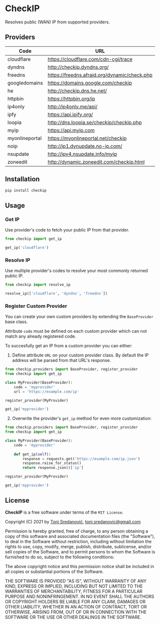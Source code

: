 # CheckIP

Resolves public (WAN) IP from supported providers.


## Providers

| Code           | URL                                          |
| -------------- | -------------------------------------------- |
| cloudflare     | https://cloudflare.com/cdn-cgi/trace         |
| dyndns         | http://checkip.dyndns.org/                   |
| freedns        | https://freedns.afraid.org/dynamic/check.php |
| googledomains  | https://domains.google.com/checkip           |
| he             | http://checkip.dns.he.net/                   |
| httpbin        | https://httpbin.org/ip                       |
| ip4only        | http://ip4only.me/api/                       |
| ipfy           | https://api.ipify.org/                       |
| loopia         | http://dns.loopia.se/checkip/checkip.php     |
| myip           | https://api.myip.com                         |
| myonlineportal | https://myonlineportal.net/checkip           |
| noip           | http://ip1.dynupdate.no-ip.com/              |
| nsupdate       | http://ipv4.nsupdate.info/myip               |
| zoneedit       | http://dynamic.zoneedit.com/checkip.html     |


## Installation

```bash
pip install checkip
```


## Usage

### Get IP
Use provider's code to fetch your public IP from that provider.

```python
from checkip import get_ip

get_ip('cloudflare')
```

### Resolve IP
Use multiple provider's codes to resolve your most commonly returned public IP.

```python
from checkip import resolve_ip

resolve_ip(['cloudflare', 'dyndns', 'freedns'])
```

### Register Custom Provider
You can create your own custom providers by extending the `BaseProvider` base class.

Attribute `code` must be defined on each custom provider which can not match any already registered code.

To succesfully get an IP from a custom provider you can either:

1. Define attribute `URL` on your custom provider class. By default the IP address will be parsed from that URL's response.

```python
from checkip.providers import BaseProvider, register_provider
from checkip import get_ip

class MyProvider(BaseProvider):
    code = 'myprovider'
    url = 'https://example.com/ip'

register_provider(MyProvider)

get_ip('myprovider')
```

2. Overwrite the provider's `get_ip` method for even more customization:

```python
from checkip.providers import BaseProvider, register_provider
from checkip import get_ip

class MyProvider(BaseProvider):
    code = 'myprovider'
    
    def get_ip(self):
        response = requests.get('https://example.com/ip.json')
        response.raise_for_status()
        return response.json()['ip']

register_provider(MyProvider)

get_ip('myprovider')
```

## License

**CheckIP** is a free software under terms of the `MIT License`.

Copyright (C) 2021 by [Toni Sredanović](https://tsredanovic.github.io/), toni.sredanovic@gmail.com

Permission is hereby granted, free of charge, to any person obtaining a copy
of this software and associated documentation files (the "Software"), to deal
in the Software without restriction, including without limitation the rights
to use, copy, modify, merge, publish, distribute, sublicense, and/or sell
copies of the Software, and to permit persons to whom the Software is
furnished to do so, subject to the following conditions:

The above copyright notice and this permission notice shall be included in all
copies or substantial portions of the Software.

THE SOFTWARE IS PROVIDED "AS IS", WITHOUT WARRANTY OF ANY KIND, EXPRESS OR
IMPLIED, INCLUDING BUT NOT LIMITED TO THE WARRANTIES OF MERCHANTABILITY,
FITNESS FOR A PARTICULAR PURPOSE AND NONINFRINGEMENT. IN NO EVENT SHALL THE
AUTHORS OR COPYRIGHT HOLDERS BE LIABLE FOR ANY CLAIM, DAMAGES OR OTHER
LIABILITY, WHETHER IN AN ACTION OF CONTRACT, TORT OR OTHERWISE, ARISING FROM,
OUT OF OR IN CONNECTION WITH THE SOFTWARE OR THE USE OR OTHER DEALINGS IN THE
SOFTWARE.
